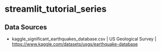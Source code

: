 # streamlit_tutorial_series

## Data Sources
- kaggle_significant_earthquakes_database.csv | US Geological Survey | https://www.kaggle.com/datasets/usgs/earthquake-database